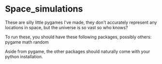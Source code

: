 # Space_simulations
These are silly little pygames I've made, they don't accurately represent any locations in space, 
but the universe is so vast so who knows? 

To run these, you should have these following packages, possibly others: 
pygame
math
random

Aside from pygame, the other packages should naturally come with your python installation. 

